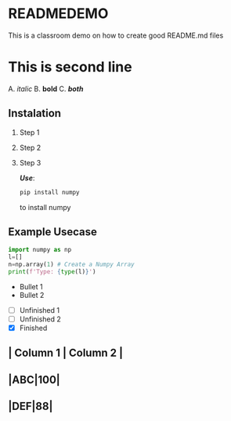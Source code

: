 # READMEDEMO
This is a classroom demo on how to create good README.md files


#  This is second line
A. *italic* 
B. **bold**
C. ***both***
  



## Instalation

1. Step 1
2. Step 2
3. Step 3

   ***Use***:
   
   ```bash
   pip install numpy
   ```
   
    to install numpy
## Example Usecase
```python
import numpy as np
l=[]
n=np.array(1) # Create a Numpy Array
print(f'Type: {type(l)}')
```

* Bullet 1
* Bullet 2

- [ ] Unfinished 1
- [ ] Unfinished 2
- [x] Finished

| Column 1 | Column 2 |
-----------------------
|ABC|100|
-----------------------
|DEF|88|
-----------------------
